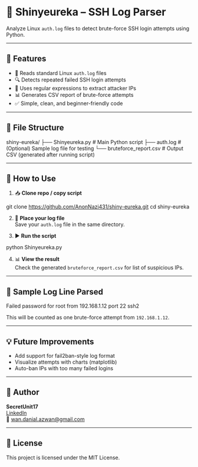 # 🔐 Shinyeureka – SSH Log Parser

Analyze Linux `auth.log` files to detect brute-force SSH login attempts using Python.

---

## 📌 Features

- 📄 Reads standard Linux `auth.log` files
- 🔍 Detects repeated failed SSH login attempts
- 🧠 Uses regular expressions to extract attacker IPs
- 📊 Generates CSV report of brute-force attempts
- ✅ Simple, clean, and beginner-friendly code

---

## 📁 File Structure

shiny-eureka/ ├── Shinyeureka.py          # Main Python script ├── auth.log                # (Optional) Sample log file for testing └── bruteforce_report.csv   # Output CSV (generated after running script)

---

## 🚀 How to Use

1. 📥 **Clone repo / copy script**

git clone https://github.com/AnonNazi431/shiny-eureka.git cd shiny-eureka

2. 📂 **Place your log file**  
Save your `auth.log` file in the same directory.

3. ▶️ **Run the script**

python Shinyeureka.py

4. 📊 **View the result**  
Check the generated `bruteforce_report.csv` for list of suspicious IPs.

---

## 🧪 Sample Log Line Parsed

Failed password for root from 192.168.1.12 port 22 ssh2

This will be counted as one brute-force attempt from `192.168.1.12`.

---

## 💡 Future Improvements
- Add support for fail2ban-style log format
- Visualize attempts with charts (matplotlib)
- Auto-ban IPs with too many failed logins

---

## 👤 Author

**SecretUnit17**  
[LinkedIn](https://www.linkedin.com/in/wan-danial-aiman-bin-niraazwan-1b917b368)  
📧 wan.danial.azwan@gmail.com

---

## 📄 License

This project is licensed under the MIT License.
